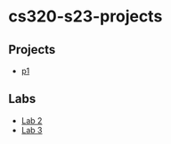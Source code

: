 # cs320-s23-projects

## Projects 
- [p1](./p1)

## Labs 
- [Lab 2](./labs/lab2.md)
- [Lab 3](./labs/lab3.md)
